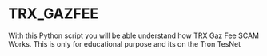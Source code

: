 # TRX_GAZFEE
With this Python script you will be able understand how TRX Gaz Fee SCAM Works. This is only for educational purpose and its on the Tron TesNet
